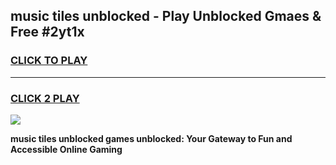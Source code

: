 
## music tiles unblocked - Play Unblocked Gmaes & Free #2yt1x
<h3>
<a href="https://news.freeplayer.one?title=music_tiles_unblocked&ref=24F">CLICK TO PLAY</a></h3>
<hr>

<h3>
<a href="https://news.freeplayer.one?title=music_tiles_unblocked&ref=24F">CLICK 2 PLAY</a>
  
</h3>

<a href="https://news.freeplayer.one?title=music_tiles_unblocked&ref=24F/"><img src="https://clearcache.store/games.png"></a>


**music tiles unblocked games unblocked: Your Gateway to Fun and Accessible Online Gaming**

